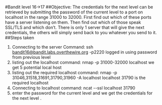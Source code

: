 #Bandit level 16->17
##Objective: The credentials for the next level can be retrieved by submitting the password of the current level to a port on localhost in the range 31000 to 32000. First find out which of these ports have a server listening on them. Then find out which of those speak SSL/TLS and which don’t. There is only 1 server that will give the next credentials, the others will simply send back to you whatever you send to it.
##Steps taken
1. Connecting to the server
   Command: ssh bandit16@bandit.labs.overthewire.org -p2220
   logged in using password from previous level
3. listing out the localhost
   command: nmap -p 31000-32000 localhost
   we get 5 potential local host
5. listing out the required localhost
  command: nmap -p 31046,31518,31691,31790,31960 -A localhost
  localhost 31790 is the required localhost
6. Connecting to localhost
   command: ncat --ssl localhost 31790
8. enter the password for the current level and we get the credentials for the next level .
